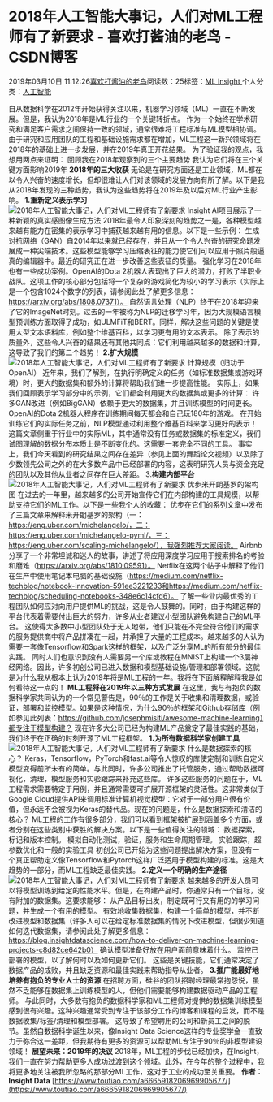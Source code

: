 
# 2018年人工智能大事记，人们对ML工程师有了新要求 - 喜欢打酱油的老鸟 - CSDN博客


2019年03月10日 11:12:26[喜欢打酱油的老鸟](https://me.csdn.net/weixin_42137700)阅读数：25标签：[ML																](https://so.csdn.net/so/search/s.do?q=ML&t=blog)[Insight																](https://so.csdn.net/so/search/s.do?q=Insight&t=blog)[
							](https://so.csdn.net/so/search/s.do?q=ML&t=blog)个人分类：[人工智能																](https://blog.csdn.net/weixin_42137700/article/category/7820233)


自从数据科学在2012年开始获得关注以来，机器学习领域（ML）一直在不断发展。但是，我认为2018年是ML行业的一个关键转折点。
作为一个始终在学术研究和满足客户需求之间保持一致的领域，通常很难将工程标准与ML模型相协调。由于研究和应用团队的工程和基础设施需求都在增加，ML工程这一新兴领域将在2018年的基础上进一步发展，并在2019年真正开花结果。
为了验证我的观点，我想用两点来证明：
回顾我在2018年观察到的三个主要趋势
我认为它们将在三个关键方面影响2019年
**2018年的三大收获**
无论是在研究方面还是工业领域，ML都在以令人兴奋的速度增长，但却很难让人们对该领域的发展方向有所了解。以下是我从2018年发现的三种趋势，我认为这些趋势将在2019年及以后对ML行业产生影响。
**1.重新定义表示学习**
![2018年人工智能大事记，人们对ML工程师有了新要求](http://p1.pstatp.com/large/pgc-image/ededb752869a420ca69b213ce2eac974)
Insight AI项目展示了一种新颖的真实感图像生成方法
2018年最令人印象深刻的趋势之一是，各种模型越来越有能力在密集的表示学习中捕获越来越有用的信息。以下是一些示例：
生成对抗网络（GAN）自2014年以来就已经存在，并且从一个令人兴奋的研究命题发展成一种尖端技术。这些模型能够学习压缩表征的能力使它们可以应用于照片般逼真的编辑器中。最近的研究正在进一步改善这些表征的质量。
强化学习在2018年也有一些成功案例。OpenAI的Dota 2机器人表现出了巨大的潜力，打败了半职业战队。这项工作的核心部分包括将一个复杂的游戏简化为较小的学习表示（实际上是一个包含1024个数字的列表，请参阅此处了解更多信息：https://arxiv.org/abs/1808.07371）。
自然语言处理（NLP）终于在2018年迎来了它的ImageNet时刻。过去的一年被称为NLP的迁移学习年，因为大规模语言模型预训练方面取得了成功，如ULMFiT和BERT。同样，解决这些问题的关键是使用大型文本语料库，例如整个维基百科，以学习更有用的文本表示。
除了表示的质量外，这些令人兴奋的结果还有其他共同点：它们利用越来越多的数据和计算，这导致了我们的第二个趋势！
**2.扩大规模**
![2018年人工智能大事记，人们对ML工程师有了新要求](http://p1.pstatp.com/large/pgc-image/53445c768dd1488d86250618c67702b1)
计算规模（归功于OpenAI）
近年来，我们了解到，在执行明确定义的任务（如标准数据集或游戏环境）时，更大的数据集和额外的计算将帮助我们进一步提高性能。
实际上，如果我们回顾表示学习部分中的示例，它们都会利用更大的数据集或更多的计算：
许多GAN改进（例如BigGAN）依赖于更大的数据集，并且训练模型的时间更长。
OpenAI的Dota 2机器人程序在训练期间每天都会和自己玩180年的游戏。
在开始训练它们的实际任务之前，NLP模型通过利用整个维基百科来学习更好的表示！
这篇文章侧重于行业中的实际ML，其中通常没有任务或数据集的标准定义，我们试图理解的数据分布本质上是不断变化的。这需要一套完全不同的工具。
事实上，我们今天看到的研究结果之间存在差异（参见上面的舞蹈论文视频）以及除了少数领先公司之外的在大多数产品中已经部署的内容，这表明研究人员与资金充足的团队以及其他从业者之间存在巨大差距。
3.**构建内部平台**
![2018年人工智能大事记，人们对ML工程师有了新要求](http://p3.pstatp.com/large/pgc-image/99f2c9e95d5f4b7a89d36ab41e87f03c)
优步米开朗基罗的架构图
在过去的一年里，越来越多的公司开始宣传它们在内部构建的工具规模，以帮助支持它们的ML工作。以下是一些我个人的收藏：
优步在它们的系列文章中发布了三篇文章来解释米开朗基罗的架构（一：https://eng.uber.com/michelangelo/，二：https://eng.uber.com/michelangelo-pyml/，三：https://eng.uber.com/scaling-michelangelo/），我强烈推荐大家阅读。
Airbnb分享了一个非常坦诚和迷人的故事，讲述了将应用深度学习应用于搜索排名的考验和磨难（https://arxiv.org/abs/1810.09591）。
Netflix在这两个帖子中解释了他们在生产中使用笔记本电脑的基础设施（https://medium.com/netflix-techblog/notebook-innovation-591ee3221233和https://medium.com/netflix-techblog/scheduling-notebooks-348e6c14cfd6）。
了解一些业内最优秀的工程团队如何应对向用户提供ML的挑战，这是令人鼓舞的。同时，由于构建这样的平台代表着需要付出巨大的努力，许多从业者建议小型团队避免构建自己的ML平台。
这使得大多数中小型团队处于无人地带，他们只能在不完全符合他们的需求的服务提供商中将产品拼凑在一起，并承担了大量的工程成本。越来越多的人认为需要一套像Tensorflow和Spark这样的框架，以及广泛分享ML的所有部分的最佳实践。
同时人们也意识到没有人需要另一个库或教程在MNIST上构建一个3层神经网络。因此，许多初创公司已进入数据和模型基础设施/管理和部署领域。这就是为什么我从根本上认为2019年将是ML工程的一年。我将在下面解释解释我是如何看待这一点的！
**ML工程将在2019年以三种方式发展**
在这里，我与有抱负的数据科学家共同认为的一个常见警告是，90％的工作是关于收集和清理数据，或验证，部署和监控模型。如果是这种情况，为什么90％的框架和Github存储库（例如参见此列表：https://github.com/josephmisiti/awesome-machine-learning）都专注于模型构建？
现在许多大公司已经为构建ML产品奠定了最佳实践的基础，我们终于在正确的时刻开源了ML工程框架。
**1.为所有数据科学家创建工具**
![2018年人工智能大事记，人们对ML工程师有了新要求](http://p1.pstatp.com/large/pgc-image/a358ed8848834c618aed5f5624598a2e)
什么是数据探索的核心？
Keras，Tensorflow，PyTorch和fast.ai等令人惊叹的库使定制和训练自定义模型变得前所未有的简单。与此同时，许多公司推出了托管服务，通过帮助数据可视化，清理，模型服务和实验跟踪来补充这些库。
许多这些服务的问题在于，ML工程需求需要特定于用例，并且通常需要可扩展开源框架的灵活性。这非常类似于Google Cloud提供API来调用标准计算机视觉模型：它对于一部分用户很有价值，但永远不会被视为Keras的替代品。现在的问题是，什么是数据探索和清洁的核心？
ML工程的工作有很多部分，我们可以看到框架被扩展到涵盖多个方面，或者分别在这些类别中获胜的解决方案。以下是一些值得关注的领域：
数据探索，标记和版本控制。
模拟自动化测试，验证，服务和生命周期管理。
实验跟踪，超参数优化和一般的实验工具
初创公司已开始为这些问题提出解决方案，但没有一个真正帮助定义像Tensorflow和Pytorch这样广泛适用于模型构建的标准。这是大趋势的一部分，而ML工程缺乏最佳实践。
**2.定义一个明确的生产途径**
![2018年人工智能大事记，人们对ML工程师有了新要求](http://p1.pstatp.com/large/pgc-image/c0cf5a8da8294ed78f54aeb4cd1b65c0)
越来越多的开发人员可以将模型训练到给定的性能水平。但是，在构建产品时，你通常只有一个目标，没有附加的数据集。这要求能够：
从产品目标出发，制定既可行又有用的的学习问题，并生成一个有用的模型。
有效地收集数据集，构建一个简单的模型，并不断改进模型和数据集（许多人可以在给定标准数据集的情况下改进模型，但很少知道如何迭代数据集，请参阅此处了解更多信息：https://blog.insightdatascience.com/how-to-deliver-on-machine-learning-projects-c8d82ce642b0）
确认模型准备好放在用户面前意味着什么。
监控已部署的模型，以了解何时以及如何更新它们。
这些是关键技能，它们通常决定了数据产品的成败，并且缺乏资源和最佳实践来帮助指导从业者。
**3.推广能最好地培养有抱负的专业人士的资源**
在招聘方面，硅谷的团队招聘经理最常抱怨说，虽然不乏能够在数据集上训练模型的人，但他们需要能够构建数据驱动产品的工程师。
与此同时，大多数有抱负的数据科学家和ML工程师对提供的数据集训练模型感到很有兴趣。这种兴趣通常受到专注于该部分工作的博客和课程的启发，而不是数据收集/标签/清理和模型部署。
这导致了希望聘用的公司和新员工之间的脱节。虽然自数据科学诞生以来，像Insight Data Science这样的专业奖学金一直致力于弥合这一差距，但我期待有更多的资源可以帮助ML专注于90％的非模型建设领域！
**展望未来：2019年的决议**
2018年，ML工程的步伐已经加快，在Insight，我们一直在努力帮助更多人成功过渡到这个领域。此外，在今年的整个过程中，我将更多地关注被我所忽略的那部分ML工作，这对于工业的成功至关重要。
**作者：Insight Data**
[https://www.toutiao.com/a6665918206969905677/](https://www.toutiao.com/a6665918206969905677/)

